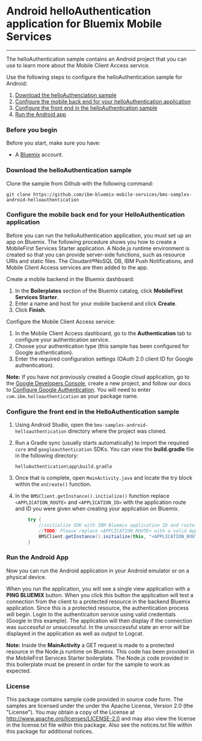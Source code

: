 # Android helloAuthentication application for Bluemix Mobile Services
---
The helloAuthentication sample contains an Android project that you can use to learn more about the Mobile Client Access service.  

Use the following steps to configure the helloAuthentication sample for Android:

1. [Download the helloAuthenciation sample](#download-the-helloauthentication-sample)
2. [Configure the mobile back end for your helloAuthentication application](#configure-the-mobile-back-end-for-your-helloauthentication-application)
3. [Configure the front end in the helloAuthentication sample](#configure-the-front-end-in-the-helloauthentication-sample)
4. [Run the Android app](#run-the-android-app)

### Before you begin
Before you start, make sure you have:

- A [Bluemix](http://bluemix.net) account.

### Download the helloAuthentication sample
Clone the sample from Github with the following command:

```git clone https://github.com/ibm-bluemix-mobile-services/bms-samples-android-helloauthentication```

### Configure the mobile back end for your HelloAuthentication application
Before you can run the helloAuthentication application, you must set up an app on Bluemix.  The following procedure shows you how to create a MobileFirst Services Starter application. A Node.js runtime environment is created so that you can provide server-side functions, such as resource URIs and static files. The Cloudant®NoSQL DB, IBM Push Notifications, and Mobile Client Access services are then added to the app.

Create a mobile backend in the  Bluemix dashboard:

1.	In the **Boilerplates** section of the Bluemix catalog, click **MobileFirst Services Starter**.
2.	Enter a name and host for your mobile backend and click **Create**.
3.	Click **Finish**.

Configure the Mobile Client Access service:

1.	In the Mobile Client Access dashboard, go to the **Authentication** tab to configure your authentication service.  
2.  Choose your authentication type (this sample has been configured for Google authentication).
3.  Enter the required configuration settings (OAuth 2.0 client ID for Google authentication).

**Note:** If you have not previously created a Google cloud application, go to the [Google Developers Console](https://console.developers.google.com), create a new project, and follow our docs to [Configure Google Authentication](https://www.ng.bluemix.net/docs/services/mobileaccess/security/google/t_google_config.html). You will need to enter `com.ibm.helloauthentication` as your package name.

### Configure the front end in the HelloAuthentication sample
1. Using Android Studio, open the `bms-samples-android-helloauthentication` directory where the project was cloned.
2. Run a Gradle sync (usually starts automatically) to import the required `core` and `googleauthentication` SDKs. You can view the **build.gradle** file in the following directory:

	`helloAuthentication\app\build.gradle`
	
3. Once that is complete, open `MainActivity.java` and locate the try block within the ```onCreate()``` function.
4. In the ```BMSClient.getInstance().initialize()``` function replace ```<APPLICATION_ROUTE>``` and ```<APPLICATION_ID>``` with the application route and ID you were given when creating your application on Bluemix.
```java
		try {
            //initialize SDK with IBM Bluemix application ID and route
            //TODO: Please replace <APPLICATION_ROUTE> with a valid ApplicationRoute and <APPLICATION_ID> with a valid ApplicationId
            BMSClient.getInstance().initialize(this, "<APPLICATION_ROUTE>", "<APPLICATION_ID>");
        }
```


### Run the Android App
Now you can run the Android application in your Android emulator or on a physical device.

When you run the application, you will see a single view application with a **PING BLUEMIX** button. When you click this button the application will test a connection from the client to a protected resource in the backend Bluemix application. Since this is a protected resource, the authentication process will begin. Login to the authenticaiton service using valid credentials (Google in this example).  The application will then display if the connection was successful or unsuccessful. In the unsuccessful state an error will be displayed in the application as well as output to Logcat. 

**Note:** Inside the **MainActivity** a GET request is made to a protected resource in the Node.js runtime on Bluemix. This code has been provided in the MobileFirst Services Starter boilerplate. The Node.js code provided in this boilerplate must be present in order for the sample to work as expected.

### License
This package contains sample code provided in source code form. The samples are licensed under the under the Apache License, Version 2.0 (the "License"). You may obtain a copy of the License at http://www.apache.org/licenses/LICENSE-2.0 and may also view the license in the license.txt file within this package. Also see the notices.txt file within this package for additional notices.

